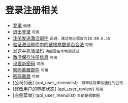 # 登录注册相关

- [登录](api_ajaxlogin) `调通`
- [退出登录](api_logout)  `可用` 
- [注册发送激活邮件](api_account_sendregmail) `调通，激活地址需改为10.90.0.15`
- [验证激活邮件中的链接参数是否合法](api_account_validatereglink)  `可用`
- [发送手机验证码](api_account_sendcodemsg)  `功能没在本地测试过`
- [激活保存注册信息](api_account_saveuser)  `可用`
- [设置新密码](api_account_setpwd)  `可用`
- [密码重置邮件](api_account_resetpwdemail)  `可用`
- [密码重置](api_account_resetpwd)  `可用`
- [公司列表] (api_user_reviewlist)   ` 待审核及审核通过的公司`
- [修改用户的审核状态] (api_user_review)  `可用`
- [左侧菜单] (api_user_menulist)  `目前是假数据`

